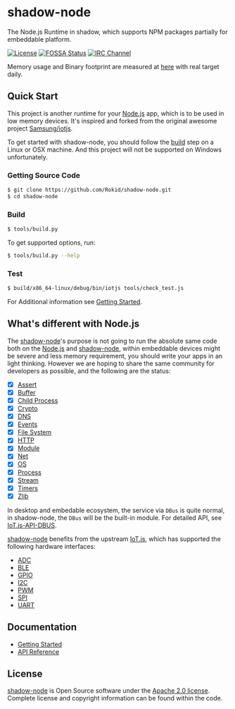 # shadow-node

The Node.js Runtime in shadow, which supports NPM packages partially for embeddable platform.

[![License](https://img.shields.io/badge/licence-Apache%202.0-brightgreen.svg?style=flat)](LICENSE)
[![FOSSA Status](https://app.fossa.io/api/projects/git%2Bgithub.com%2FRokid%2Fshadow-node.svg?type=shield)](https://app.fossa.io/projects/git%2Bgithub.com%2FRokid%2Fshadow-node?ref=badge_shield)
[![IRC Channel](https://img.shields.io/badge/chat-on%20freenode-brightgreen.svg)](https://kiwiirc.com/client/irc.freenode.net/#shadow-node)

Memory usage and Binary footprint are measured at [here](https://samsung.github.io/js-remote-test) with real target daily.

## Quick Start

This project is another runtime for your [Node.js][] app, which is to be used in low memory devices. It's inspired and forked
from the original awesome project [Samsung/iotjs][].

To get started with shadow-node, you should follow the [build](#build) step on a Linux or OSX machine. And this project 
will not be supported on Windows unfortunately.

### Getting Source Code

```sh
$ git clone https://github.com/Rokid/shadow-node.git
$ cd shadow-node
```

### Build

```sh
$ tools/build.py
```

To get supported options, run:

```sh
$ tools/build.py --help
```

### Test

```sh
$ build/x86_64-linux/debug/bin/iotjs tools/check_test.js
```

For Additional information see [Getting Started](docs/Getting-Started.md).

## What's different with Node.js

The [shadow-node][]'s purpose is not going to run the absolute same code both on the [Node.js][] 
and [shadow-node][], within embeddable devices might be severe and less memory requirement, you should 
write your apps in an light thinking. However we are hoping to share the same community for developers 
as possible, and the following are the status:

- [x] [Assert](docs/api/IoT.js-API-Assert.md)
- [x] [Buffer](docs/api/IoT.js-API-Buffer.md)
- [x] [Child Process](docs/api/IoT.js-API-Child-Process.md)
- [x] [Crypto](docs/api/IoT.js-API-Crypto.md)
- [x] [DNS](docs/api/IoT.js-API-DNS.md)
- [x] [Events](docs/api/IoT.js-API-Events.md)
- [x] [File System](docs/api/IoT.js-API-File-System.md)
- [x] [HTTP](docs/api/IoT.js-API-HTTP.md)
- [x] [Module](docs/api/IoT.js-API-Module.md)
- [x] [Net](docs/api/IoT.js-API-Net.md)
- [x] [OS](docs/api/IoT.js-API-OS.md)
- [x] [Process](docs/api/IoT.js-API-Process.md)
- [x] [Stream](docs/api/IoT.js-API-Stream.md)
- [x] [Timers](docs/api/IoT.js-API-Timers.md)
- [x] [Zlib](docs/api/IoT.js-API-Zlib.md)

In desktop and embedable ecosystem, the service via `DBus` is quite normal, in shadow-node, the `DBus`
will be the built-in module. For detailed API, see [IoT.js-API-DBUS](docs/api/IoT.js-API-DBUS.md).

[shadow-node][] benefits from the upstream [IoT.js][], which has supported the following hardware
interfaces:

- [ADC](IoT.js-API-ADC.md)
- [BLE](IoT.js-API-BLE.md)
- [GPIO](IoT.js-API-GPIO.md)
- [I2C](IoT.js-API-I2C.md)
- [PWM](IoT.js-API-PWM.md)
- [SPI](IoT.js-API-SPI.md)
- [UART](IoT.js-API-UART.md)

## Documentation

- [Getting Started](docs/Getting-Started.md)
- [API Reference](docs/api/IoT.js-API-reference.md)

## License

[shadow-node][] is Open Source software under the [Apache 2.0 license][].
Complete license and copyright information can be found within the code.

[shadow-node]: https://github.com/Rokid/shadow-node
[Node.js]: https://github.com/nodejs/node
[Iot.js]: https://github.com/Samsung/iotjs
[Samsung/iotjs]: https://github.com/Samsung/iotjs
[Apache 2.0 license]: https://www.apache.org/licenses/LICENSE-2.0